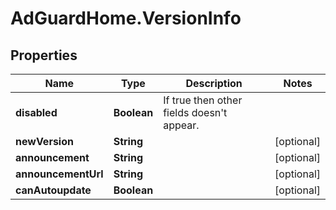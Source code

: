 # AdGuardHome.VersionInfo

## Properties

Name | Type | Description | Notes
------------ | ------------- | ------------- | -------------
**disabled** | **Boolean** | If true then other fields doesn&#39;t appear.  | 
**newVersion** | **String** |  | [optional] 
**announcement** | **String** |  | [optional] 
**announcementUrl** | **String** |  | [optional] 
**canAutoupdate** | **Boolean** |  | [optional] 


